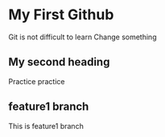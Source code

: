 # My First Github
Git is not difficult to learn
Change something

## My second heading
Practice practice

## feature1 branch
This is feature1 branch
